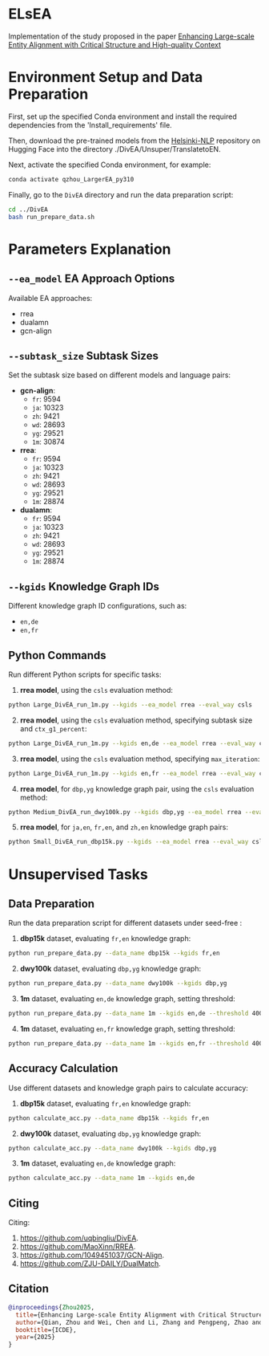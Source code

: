 # ELsEA
Implementation of the study proposed in the paper <a href="[https://ieeexplore.ieee.org/](https://csdl-downloads.ieeecomputer.org/proceedings/icde/2025/3603/00/360300c227.pdf?Expires=1747296151&Policy=eyJTdGF0ZW1lbnQiOlt7IlJlc291cmNlIjoiaHR0cHM6Ly9jc2RsLWRvd25sb2Fkcy5pZWVlY29tcHV0ZXIub3JnL3Byb2NlZWRpbmdzL2ljZGUvMjAyNS8zNjAzLzAwLzM2MDMwMGMyMjcucGRmIiwiQ29uZGl0aW9uIjp7IkRhdGVMZXNzVGhhbiI6eyJBV1M6RXBvY2hUaW1lIjoxNzQ3Mjk2MTUxfX19XX0_&Signature=pNlAKKKP48hFiTpwl3cSiBeDe86O9sKyLCdBhj9e4wDlzHChZQ6S-Q7nupSTPJu5J9fdqNDiJGhPsJjxmEd0hsO7Ql-83ta0rLE4uRSxqLTHeir4WJULpjWbgt6Nj8ORGq3Lbce8M~4oEycXHlJYtuv9PLszL8b-grAaPQmh9JoCYMuUC5k8T1vGiazq5qrPG7pCFUZldoyydj2CHjs5rANunZ9H9ggX3srh1MzCKyW2FXsZIJXmeYHpapjFobcMs4uZkTp47TblzBaBs7Cft4Hz9HW5OZBcmzN3gpn8z8B7eBP6WNLIHwr8HRFKE9AU31C8pPai9jlJkJh3ZrEisg__&Key-Pair-Id=K12PMWTCQBDMDT)">Enhancing Large-scale Entity Alignment with Critical Structure and High-quality Context</a>

# Environment Setup and Data Preparation

First, set up the specified Conda environment and install the required dependencies from the 'Install_requirements' file.

Then, download the pre-trained models from the [Helsinki-NLP](https://huggingface.co/Helsinki-NLP) repository on Hugging Face into the directory ./DivEA/Unsuper/TranslatetoEN.

Next, activate the specified Conda environment, for example:
```bash
conda activate qzhou_LargerEA_py310
```

Finally, go to the `DivEA` directory and run the data preparation script:
```bash
cd ../DivEA
bash run_prepare_data.sh
```

# Parameters Explanation

## `--ea_model` EA Approach Options

Available EA approaches:

- rrea
- dualamn
- gcn-align

## `--subtask_size` Subtask Sizes

Set the subtask size based on different models and language pairs:

- **gcn-align**:
  - `fr`: 9594
  - `ja`: 10323
  - `zh`: 9421
  - `wd`: 28693
  - `yg`: 29521
  - `1m`: 30874
- **rrea**:
  - `fr`: 9594
  - `ja`: 10323
  - `zh`: 9421
  - `wd`: 28693
  - `yg`: 29521
  - `1m`: 28874
- **dualamn**:
  - `fr`: 9594
  - `ja`: 10323
  - `zh`: 9421
  - `wd`: 28693
  - `yg`: 29521
  - `1m`: 28874

## `--kgids` Knowledge Graph IDs

Different knowledge graph ID configurations, such as:

- `en,de`
- `en,fr`

## Python Commands

Run different Python scripts for specific tasks:

1. **rrea model**, using the `csls` evaluation method:

```bash
python Large_DivEA_run_1m.py --kgids --ea_model rrea --eval_way csls
```

2. **rrea model**, using the `csls` evaluation method, specifying subtask size and `ctx_g1_percent`:

```bash
python Large_DivEA_run_1m.py --kgids en,de --ea_model rrea --eval_way csls --ctx_g1_percent 0.4 --subtask_size 28874
```

3. **rrea model**, using the `csls` evaluation method, specifying `max_iteration`:

```bash
python Large_DivEA_run_1m.py --kgids en,fr --ea_model rrea --eval_way csls --ctx_g1_percent 0.4 --subtask_size 28874 --max_iteration 5
```

4. **rrea model**, for `dbp,yg` knowledge graph pair, using the `csls` evaluation method:

```bash
python Medium_DivEA_run_dwy100k.py --kgids dbp,yg --ea_model rrea --eval_way csls --subtask_size 29521
```

5. **rrea model**, for `ja,en`, `fr,en`, and `zh,en` knowledge graph pairs:

```bash
python Small_DivEA_run_dbp15k.py --kgids --ea_model rrea --eval_way csls --subtask_size
```



# Unsupervised Tasks

## Data Preparation

Run the data preparation script for different datasets under seed-free :

1. **dbp15k** dataset, evaluating `fr,en` knowledge graph:

```bash
python run_prepare_data.py --data_name dbp15k --kgids fr,en
```

2. **dwy100k** dataset, evaluating `dbp,yg` knowledge graph:

```bash
python run_prepare_data.py --data_name dwy100k --kgids dbp,yg
```

3. **1m** dataset, evaluating `en,de` knowledge graph, setting threshold:

```bash
python run_prepare_data.py --data_name 1m --kgids en,de --threshold 40000
```

4. **1m** dataset, evaluating `en,fr` knowledge graph, setting threshold:

```bash
python run_prepare_data.py --data_name 1m --kgids en,fr --threshold 40000
```

## Accuracy Calculation

Use different datasets and knowledge graph pairs to calculate accuracy:

1. **dbp15k** dataset, evaluating `fr,en` knowledge graph:

```bash
python calculate_acc.py --data_name dbp15k --kgids fr,en
```

2. **dwy100k** dataset, evaluating `dbp,yg` knowledge graph:

```bash
python calculate_acc.py --data_name dwy100k --kgids dbp,yg
```

3. **1m** dataset, evaluating `en,de` knowledge graph:

```bash
python calculate_acc.py --data_name 1m --kgids en,de
```

## Citing
Citing:
1) https://github.com/uqbingliu/DivEA.  
2) https://github.com/MaoXinn/RREA.
3) https://github.com/1049451037/GCN-Align.
4) https://github.com/ZJU-DAILY/DualMatch.

## Citation
```bibtex
@inproceedings{Zhou2025,
  title={Enhancing Large-scale Entity Alignment with Critical Structure and High-quality Context},
  author={Qian, Zhou and Wei, Chen and Li, Zhang and Pengpeng, Zhao and Jiajie, Xu and Lei, Zhao},
  booktitle={ICDE},
  year={2025}
}

